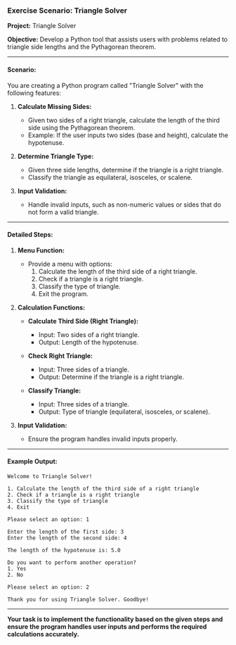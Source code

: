 ### **Exercise Scenario: Triangle Solver**

**Project:** Triangle Solver

**Objective:** Develop a Python tool that assists users with problems related to triangle side lengths and the Pythagorean theorem.

---

#### **Scenario:**

You are creating a Python program called "Triangle Solver" with the following features:

1. **Calculate Missing Sides:**
   - Given two sides of a right triangle, calculate the length of the third side using the Pythagorean theorem.
   - Example: If the user inputs two sides (base and height), calculate the hypotenuse.

2. **Determine Triangle Type:**
   - Given three side lengths, determine if the triangle is a right triangle.
   - Classify the triangle as equilateral, isosceles, or scalene.

3. **Input Validation:**
   - Handle invalid inputs, such as non-numeric values or sides that do not form a valid triangle.

---

#### **Detailed Steps:**

1. **Menu Function:**
   - Provide a menu with options:
     1. Calculate the length of the third side of a right triangle.
     2. Check if a triangle is a right triangle.
     3. Classify the type of triangle.
     4. Exit the program.

2. **Calculation Functions:**
   - **Calculate Third Side (Right Triangle):**
     - Input: Two sides of a right triangle.
     - Output: Length of the hypotenuse.
   
   - **Check Right Triangle:**
     - Input: Three sides of a triangle.
     - Output: Determine if the triangle is a right triangle.

   - **Classify Triangle:**
     - Input: Three sides of a triangle.
     - Output: Type of triangle (equilateral, isosceles, or scalene).

3. **Input Validation:**
   - Ensure the program handles invalid inputs properly.

---

#### **Example Output:**

```
Welcome to Triangle Solver!

1. Calculate the length of the third side of a right triangle
2. Check if a triangle is a right triangle
3. Classify the type of triangle
4. Exit

Please select an option: 1

Enter the length of the first side: 3
Enter the length of the second side: 4

The length of the hypotenuse is: 5.0

Do you want to perform another operation?
1. Yes
2. No

Please select an option: 2

Thank you for using Triangle Solver. Goodbye!
```

---

**Your task is to implement the functionality based on the given steps and ensure the program handles user inputs and performs the required calculations accurately.**